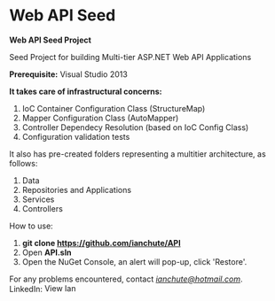 # Web API Seed
<b>Web API Seed Project</b>

Seed Project for building Multi-tier ASP.NET Web API Applications

<b>Prerequisite:</b>
 Visual Studio 2013

<b>It takes care of infrastructural concerns:</b>
  1. IoC Container Configuration Class (StructureMap)
  2. Mapper Configuration Class (AutoMapper)
  3. Controller Dependecy Resolution (based on IoC Config Class)
  4. Configuration validation tests

</b>It also has pre-created folders representing a multitier architecture, as follows:</b>
  1. Data 
  2. Repositories and Applications
  3. Services
  4. Controllers

</b>How to use:</b>
 1. <b>git clone https://github.com/ianchute/API</b>
 2. Open <b>API.sln</b>
 3. Open the NuGet Console, an alert will pop-up, click 'Restore'.

For any problems encountered, contact <i>ianchute@hotmail.com</i>.<br>
LinkedIn: <a href="http://ph.linkedin.com/in/ianchute"><img src="https://static.licdn.com/scds/common/u/img/webpromo/btn_liprofile_blue_80x15.png" width="80" height="15" border="0" alt="View Ian Chu Te's profile on LinkedIn"></a><br>
